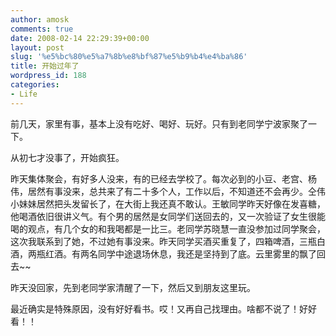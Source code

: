 ```yaml
---
author: amosk
comments: true
date: 2008-02-14 22:29:39+00:00
layout: post
slug: '%e5%bc%80%e5%a7%8b%e8%bf%87%e5%b9%b4%e4%ba%86'
title: 开始过年了
wordpress_id: 188
categories:
- Life
---
```


前几天，家里有事，基本上没有吃好、喝好、玩好。只有到老同学宁波家聚了一下。

从初七才没事了，开始疯狂。

昨天集体聚会，有好多人没来，有的已经去学校了。每次必到的小豆、老宫、杨伟，居然有事没来，总共来了有二十多个人，工作以后，不知道还不会再少。仝伟小妹妹居然把头发留长了，在大街上我还真不敢认。王敏同学昨天好像在发喜糖，他喝酒依旧很讲义气。有个男的居然是女同学们送回去的，又一次验证了女生很能喝的观点，有几个女的和我喝都是一比三。老同学苏晓慧一直没参加过同学聚会，这次我联系到了她，不过她有事没来。昨天同学买酒买重复了，四箱啤酒，三瓶白酒，两瓶红酒。有两名同学中途退场休息，我还是坚持到了底。云里雾里的飘了回去~~

昨天没回家，先到老同学家清醒了一下，然后又到朋友这里玩。

最近确实是特殊原因，没有好好看书。哎！又再自己找理由。啥都不说了！好好看！！

